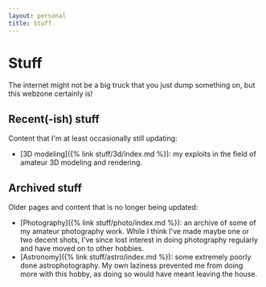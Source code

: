 ```yaml
---
layout: personal
title: Stuff
---
```


# Stuff

The internet might not be a big truck that you just dump something on, but this webzone certainly is!

## Recent(-ish) stuff

Content that I'm at least occasionally still updating:

- [3D modeling]({% link stuff/3d/index.md %}): my exploits in the field of amateur 3D modeling and rendering.

## Archived stuff

Older pages and content that is no longer being updated:

- [Photography]({% link stuff/photo/index.md %}): an archive of some of my amateur photography work. While I think I've made maybe one or two decent shots, I've since lost interest in doing photography regularly and have moved on to other hobbies.
- [Astronomy]({% link stuff/astro/index.md %}): some extremely poorly done astrophotography. My own laziness prevented me from doing more with this hobby, as doing so would have meant leaving the house.

